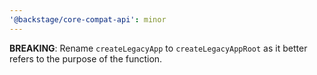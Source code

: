 ```yaml
---
'@backstage/core-compat-api': minor
---
```


**BREAKING**: Rename `createLegacyApp` to `createLegacyAppRoot` as it better refers to the purpose of the function.
